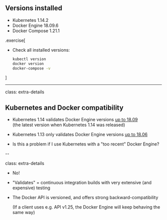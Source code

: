 ## Versions installed

- Kubernetes 1.14.2
- Docker Engine 18.09.6
- Docker Compose 1.21.1

<!-- ##VERSION## -->

.exercise[

- Check all installed versions:
  ```bash
  kubectl version
  docker version
  docker-compose -v
  ```

]

---

class: extra-details

## Kubernetes and Docker compatibility

- Kubernetes 1.14 validates Docker Engine versions [up to 18.09](https://github.com/kubernetes/kubernetes/blob/master/CHANGELOG-1.14.md#external-dependencies)
  <br/>
  (the latest version when Kubernetes 1.14 was released)

- Kubernetes 1.13 only validates Docker Engine versions [up to 18.06](https://github.com/kubernetes/kubernetes/blob/master/CHANGELOG-1.13.md#external-dependencies)

- Is this a problem if I use Kubernetes with a "too recent" Docker Engine?

--

class: extra-details

- No!

- "Validates" = continuous integration builds with very extensive (and expensive) testing

- The Docker API is versioned, and offers strong backward-compatibility

  (If a client uses e.g. API v1.25, the Docker Engine will keep behaving the same way)

